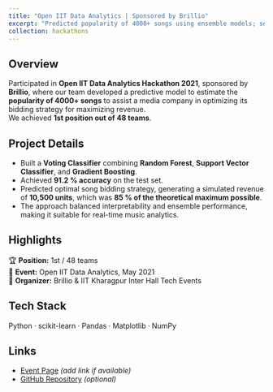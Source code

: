 ```yaml
---
title: "Open IIT Data Analytics | Sponsored by Brillio"
excerpt: "Predicted popularity of 4000+ songs using ensemble models; secured **1st place out of 48 teams**.<br/><img src='/images/hackathons/openiit2021.png'>"
collection: hackathons
---
```


## Overview
Participated in **Open IIT Data Analytics Hackathon 2021**, sponsored by **Brillio**, where our team developed a predictive model to estimate the **popularity of 4000+ songs** to assist a media company in optimizing its bidding strategy for maximizing revenue.  
We achieved **1st position out of 48 teams**.

## Project Details
- Built a **Voting Classifier** combining **Random Forest**, **Support Vector Classifier**, and **Gradient Boosting**.  
- Achieved **91.2 % accuracy** on the test set.  
- Predicted optimal song bidding strategy, generating a simulated revenue of **10,500 units**, which was **85 % of the theoretical maximum possible**.  
- The approach balanced interpretability and ensemble performance, making it suitable for real-time music analytics.

## Highlights
🏆 **Position:** 1st / 48 teams  
📍 **Event:** Open IIT Data Analytics, May 2021  
🎯 **Organizer:** Brillio & IIT Kharagpur Inter Hall Tech Events  

## Tech Stack
Python · scikit-learn · Pandas · Matplotlib · NumPy  

## Links
- [Event Page](#) *(add link if available)*  
- [GitHub Repository](#) *(optional)*  
